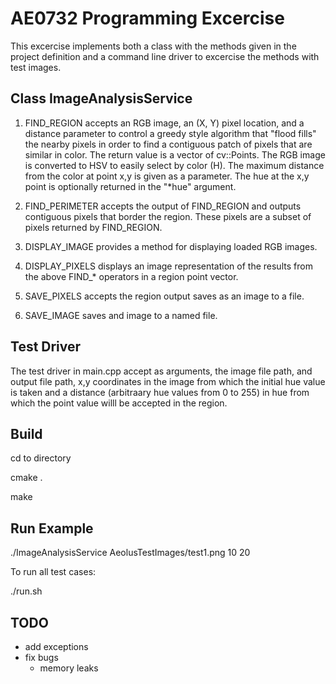 # AE0732 Programming Excercise

This excercise implements both a class with the methods given in the project definition and a command line driver to excercise the methods with test images.

## Class ImageAnalysisService

1. FIND_REGION accepts an RGB image, an (X, Y) pixel location, and a distance parameter to
control a greedy style algorithm that "flood fills" the nearby pixels in order to find
a contiguous patch of pixels that are similar in color. The return value is a vector of
cv::Points. The RGB image is converted to HSV to easily select by color (H). The maximum
distance from the color at point x,y is given as a parameter. The hue at the x,y point
is optionally returned in the "*hue" argument.

2. FIND_PERIMETER accepts the output of FIND_REGION and outputs contiguous pixels that border the region. These pixels are a subset of pixels returned by FIND_REGION.

3. DISPLAY_IMAGE provides a method for displaying loaded RGB images.

4. DISPLAY_PIXELS displays an image representation of the results from the above FIND_* operators in a region point vector.

5. SAVE_PIXELS accepts the region output saves as an image to a file.

6. SAVE_IMAGE saves and image to a named file.

## Test Driver

The test driver in main.cpp accept as arguments, the image file path, and output file path, x,y coordinates in the image from which the initial hue value is taken and a distance (arbitraary hue values from 0 to 255) in hue from which the point value willl be accepted in the region.


## Build

cd to directory

cmake .

make

## Run Example

./ImageAnalysisService AeolusTestImages/test1.png 10 20

To run all test cases:

./run.sh


## TODO

- add exceptions
- fix bugs 
  - memory leaks
  

